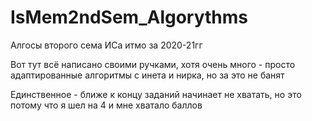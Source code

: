# IsMem2ndSem_Algorythms
Алгосы второго сема ИСа итмо за 2020-21гг

Вот тут всё написано своими ручками, хотя очень много - просто адаптированные алгоритмы с инета и нирка, но за это не банят 

Единственное - ближе к концу заданий начинает не хватать, но это потому что я шел на 4 и мне хватало баллов
